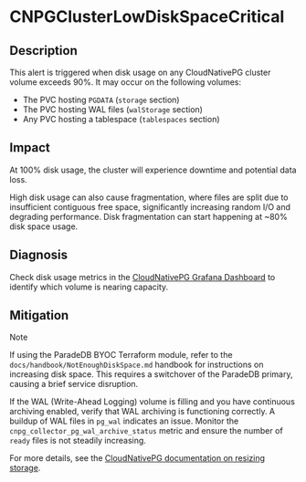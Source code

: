 # CNPGClusterLowDiskSpaceCritical

## Description

This alert is triggered when disk usage on any CloudNativePG cluster volume exceeds 90%. It may occur on the following volumes:

- The PVC hosting `PGDATA` (`storage` section)
- The PVC hosting WAL files (`walStorage` section)
- Any PVC hosting a tablespace (`tablespaces` section)

## Impact

At 100% disk usage, the cluster will experience downtime and potential data loss.

High disk usage can also cause fragmentation, where files are split due to insufficient contiguous free space, significantly increasing random I/O and degrading performance. Disk fragmentation can start happening at ~80% disk space usage.

## Diagnosis

Check disk usage metrics in the [CloudNativePG Grafana Dashboard](https://grafana.com/grafana/dashboards/20417-cloudnativepg/) to identify which volume is nearing capacity.

## Mitigation

> [!NOTE]
> If using the ParadeDB BYOC Terraform module, refer to the `docs/handbook/NotEnoughDiskSpace.md` handbook for instructions on increasing disk space. This requires a switchover of the ParadeDB primary, causing a brief service disruption.

If the WAL (Write-Ahead Logging) volume is filling and you have continuous archiving enabled, verify that WAL archiving is functioning correctly. A buildup of WAL files in `pg_wal` indicates an issue. Monitor the `cnpg_collector_pg_wal_archive_status` metric and ensure the number of `ready` files is not steadily increasing.

For more details, see the [CloudNativePG documentation on resizing storage](https://cloudnative-pg.io/documentation/current/troubleshooting/#storage-is-full).
